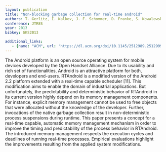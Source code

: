 ```yaml
---
layout: publication
title: "Non-blocking garbage collection for real-time android"
authors: T. Gerlitz, I. Kalkov, J. F. Schommer, D. Franke, S. Kowalewski
conference: JTRES
year: 2013
bibkey: GKS2013

additional_links:
   - {name: "ACM", url: "https://dl.acm.org/doi/10.1145/2512989.2512999"}
---
```

The Android platform is an open source operating system for mobile devices developed by the Open Handset Alliance. Due to its usability and rich set of functionalities, Android is an attractive platform for both, developers and end-users. RTAndroid is a modified version of the Android 2.2 platform extended with a real-time capable scheduler [11]. This modification aims to enable the domain of industrial applications. But unfortunately, the predictability and deterministic behavior of RTAndroid in its current version highly depend on its memory management components. For instance, explicit memory management cannot be used to free objects that were allocated without the knowledge of the developer. Further, invocations of the native garbage collection result in non-deterministic process suspensions during runtime. This paper presents a concept for a real-time capable, automatic memory management mechanism in order to improve the timing and predictability of the process behavior in RTAndroid. The introduced memory management respects the execution cycles and deadlines of running real-time processes. Empirical evaluations highlight the improvements resulting from the applied system modifications.

